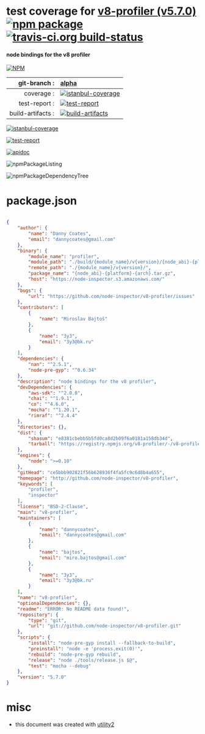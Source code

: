 # test coverage for  [v8-profiler (v5.7.0)](http://github.com/node-inspector/v8-profiler)  [![npm package](https://img.shields.io/npm/v/npmtest-v8-profiler.svg?style=flat-square)](https://www.npmjs.org/package/npmtest-v8-profiler) [![travis-ci.org build-status](https://api.travis-ci.org/npmtest/node-npmtest-v8-profiler.svg)](https://travis-ci.org/npmtest/node-npmtest-v8-profiler)
#### node bindings for the v8 profiler

[![NPM](https://nodei.co/npm/v8-profiler.png?downloads=true)](https://www.npmjs.com/package/v8-profiler)

| git-branch : | [alpha](https://github.com/npmtest/node-npmtest-v8-profiler/tree/alpha)|
|--:|:--|
| coverage : | [![istanbul-coverage](https://npmtest.github.io/node-npmtest-v8-profiler/build/coverage.badge.svg)](https://npmtest.github.io/node-npmtest-v8-profiler/build/coverage.html/index.html)|
| test-report : | [![test-report](https://npmtest.github.io/node-npmtest-v8-profiler/build/test-report.badge.svg)](https://npmtest.github.io/node-npmtest-v8-profiler/build/test-report.html)|
| build-artifacts : | [![build-artifacts](https://npmtest.github.io/node-npmtest-v8-profiler/glyphicons_144_folder_open.png)](https://github.com/npmtest/node-npmtest-v8-profiler/tree/gh-pages/build)|

[![istanbul-coverage](https://npmtest.github.io/node-npmtest-v8-profiler/build/screenCapture.buildCustomOrg.browser.coverage.html.png)](https://npmtest.github.io/node-npmtest-v8-profiler/build/coverage.html/index.html)

[![test-report](https://npmtest.github.io/node-npmtest-v8-profiler/build/screenCapture.buildCustomOrg.browser.%252Fhome%252Ftravis%252Fbuild%252Fnpmtest%252Fnode-npmtest-v8-profiler%252Ftmp%252Fbuild%252Ftest-report.html.png)](https://npmtest.github.io/node-npmtest-v8-profiler/build/test-report.html)

[![apidoc](https://npmdoc.github.io/node-npmdoc-v8-profiler/build/screenCapture.buildApidoc.browser.%252Fhome%252Ftravis%252Fbuild%252Fnpmdoc%252Fnode-npmdoc-v8-profiler%252Ftmp%252Fbuild%252Fapidoc.html.png)](https://npmdoc.github.io/node-npmdoc-v8-profiler/build/apidoc.html)

![npmPackageListing](https://npmtest.github.io/node-npmtest-v8-profiler/build/screenCapture.npmPackageListing.svg)

![npmPackageDependencyTree](https://npmtest.github.io/node-npmtest-v8-profiler/build/screenCapture.npmPackageDependencyTree.svg)



# package.json

```json

{
    "author": {
        "name": "Danny Coates",
        "email": "dannycoates@gmail.com"
    },
    "binary": {
        "module_name": "profiler",
        "module_path": "./build/{module_name}/v{version}/{node_abi}-{platform}-{arch}/",
        "remote_path": "./{module_name}/v{version}/",
        "package_name": "{node_abi}-{platform}-{arch}.tar.gz",
        "host": "https://node-inspector.s3.amazonaws.com/"
    },
    "bugs": {
        "url": "https://github.com/node-inspector/v8-profiler/issues"
    },
    "contributors": [
        {
            "name": "Miroslav Bajtoš"
        },
        {
            "name": "3y3",
            "email": "3y3@bk.ru"
        }
    ],
    "dependencies": {
        "nan": "^2.5.1",
        "node-pre-gyp": "^0.6.34"
    },
    "description": "node bindings for the v8 profiler",
    "devDependencies": {
        "aws-sdk": "^2.0.0",
        "chai": "^1.9.1",
        "co": "^4.6.0",
        "mocha": "^1.20.1",
        "rimraf": "^2.4.4"
    },
    "directories": {},
    "dist": {
        "shasum": "e8381cbebb5b5fd0ca8d2b09f6a0181a158db34d",
        "tarball": "https://registry.npmjs.org/v8-profiler/-/v8-profiler-5.7.0.tgz"
    },
    "engines": {
        "node": ">=0.10"
    },
    "gitHead": "ce5bbb902821f56b628936f4fa5fc9c6d8b4a655",
    "homepage": "http://github.com/node-inspector/v8-profiler",
    "keywords": [
        "profiler",
        "inspector"
    ],
    "license": "BSD-2-Clause",
    "main": "v8-profiler",
    "maintainers": [
        {
            "name": "dannycoates",
            "email": "dannycoates@gmail.com"
        },
        {
            "name": "bajtos",
            "email": "miro.bajtos@gmail.com"
        },
        {
            "name": "3y3",
            "email": "3y3@bk.ru"
        }
    ],
    "name": "v8-profiler",
    "optionalDependencies": {},
    "readme": "ERROR: No README data found!",
    "repository": {
        "type": "git",
        "url": "git://github.com/node-inspector/v8-profiler.git"
    },
    "scripts": {
        "install": "node-pre-gyp install --fallback-to-build",
        "preinstall": "node -e 'process.exit(0)'",
        "rebuild": "node-pre-gyp rebuild",
        "release": "node ./tools/release.js $@",
        "test": "mocha --debug"
    },
    "version": "5.7.0"
}
```



# misc
- this document was created with [utility2](https://github.com/kaizhu256/node-utility2)
